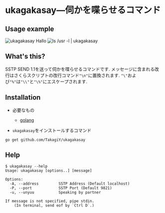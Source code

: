 # ukagakasay―伺かを喋らせるコマンド

## Usage example

![ukagakasay Hallo](https://raw.githubusercontent.com/wiki/TakagiY/ukagakasay/say_hallo.png)
![ls /usr -l | ukagakasay](https://raw.githubusercontent.com/wiki/TakagiY/ukagakasay/pipe_ls.png)

## What's this?

SSTP SEND 1.1を送って伺かを喋らせるコマンドです.
メッセージに含まれる改行はさくらスクリプトの改行コマンド`"\n"`に置換されます.
`"\"`および`"%"`は`"\\"`と`"\%"`にエスケープされます.

## Installation

* 必要なもの
    - [golang](https://golang.org/dl/)

* `ukagakasay`をインストールするコマンド

```console
go get github.com/TakagiY/ukagakasay
```

## Help

```console
$ ukagakasay --help
Usage: ukagakasay [options..] [message]

Options:
  -A, --address         SSTP Address (Default localhost)
  -P, --port            SSTP Port (Default 9821)
  -u, --unyuu           Speaking by partner

If message is not specified, pipe stdin.
    (In terminal, send eof by `Ctrl D`.)
```

